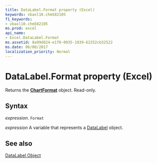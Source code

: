 ```yaml
---
title: DataLabel.Format property (Excel)
keywords: vbaxl10.chm582105
f1_keywords:
- vbaxl10.chm582105
ms.prod: excel
api_name:
- Excel.DataLabel.Format
ms.assetid: 8a99d824-e1f0-0935-1939-62252cb32522
ms.date: 06/08/2017
localization_priority: Normal
---
```



# DataLabel.Format property (Excel)

Returns the  **[ChartFormat](Excel.ChartFormat.md)** object. Read-only.


## Syntax

_expression_. `Format`

_expression_ A variable that represents a [DataLabel](Excel.DataLabel-graph-property.md) object.


## See also


[DataLabel Object](Excel.DataLabel(object).md)

